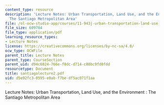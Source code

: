 ```yaml
---
content_type: resource
description: 'Lecture Notes: Urban Transportation, Land Use, and the Environment :
  The Santiago Metropolitan Area'
file: /ol-ocw-studio-app/courses/11-943j-urban-transportation-land-use-and-the-environment-spring-2002/d5e92fc30595e0abf7bedf5ac071f1aa_santiagolecture2.pdf
file_size: 609784
file_type: application/pdf
learning_resource_types:
- Lecture Notes
license: https://creativecommons.org/licenses/by-nc-sa/4.0/
ocw_type: OCWFile
parent_title: Lecture Notes
parent_type: CourseSection
parent_uid: d94c6824-766e-f0dc-d714-c88bc9fd0fdd
resourcetype: Document
title: santiagolecture2.pdf
uid: d5e92fc3-0595-e0ab-f7be-df5ac071f1aa
---
```

Lecture Notes: Urban Transportation, Land Use, and the Environment : The Santiago Metropolitan Area